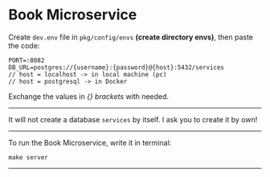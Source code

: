 # Book Microservice
Create `dev.env` file in `pkg/config/envs` __(create directory envs)__, then paste the code:

```env
PORT=:8082
DB_URL=postgres://{username}:{password}@{host}:5432/services
// host = localhost -> in local machine (pc)
// host = postgresql -> in Docker
```

Exchange the values in _{} brackets_ with needed.

---

It will not create a database `services` by itself. I ask you to create it by own!

---

To run the Book Microservice, write it in terminal:
```
make server
```

---
